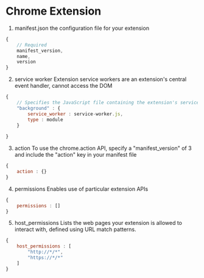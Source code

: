 # Chrome Extension

1. manifest.json
the configuration file for your extension 

```js
{
    // Required
    manifest_version,
    name,
    version
}
```
2. service worker
Extension service workers are an extension's central event handler, cannot access the DOM

```js
{
    // Specifies the JavaScript file containing the extension's service worker, which acts as an event handler
    "background" : {
        service_worker : service-worker.js,
        type : module
    }
    
}
```
3. action
To use the chrome.action API, specify a "manifest_version" of 3 and include the "action" key in your manifest file

```js
{
    action : {}
}
```
4. permissions
Enables use of particular extension APIs

```js
{
    permissions : []
}
```
5. host_permissions
Lists the web pages your extension is allowed to interact with, defined using URL match patterns.

```js
{
    host_permissions : [
        "http://*/*",
        "https://*/*"
    ]
}
